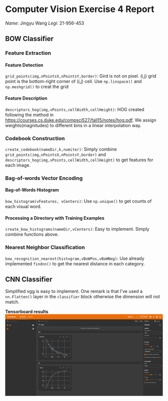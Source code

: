 # Computer Vision Exercise 4 Report
*Name*: Jingyu Wang
*Legi*: 21-956-453

## BOW Classifier

### Feature Extraction

#### Feature Detection
`grid_points(img,nPointsX,nPointsY,border)`: 
Gird is not on pixel. (i,j) grid point is the bottom-right corner of (i,j) cell. Use `np.linspace()` and `np.meshgrid()` to creat the grid

#### Feature Description
`descriptors_hog(img,vPoints,cellWidth,cellHeight)`:
HOG created following the method in https://courses.cs.duke.edu/compsci527/fall15/notes/hog.pdf. We assign weights(magnitudes) to different bins in a linear interpolation way. 

### Codebook Construction
`create_codebook(nameDir,k,numiter)`:
Simply combine `grid_points(img,nPointsX,nPointsY,border)` and `descriptors_hog(img,vPoints,cellWidth,cellHeight)` to get features for each image.

### Bag-of-words Vector Encoding
#### Bag-of-Words Histogram
`bow_histogram(vFeatures, vCenters)`:
Use `np.unique()` to get counts of each visual word.

#### Processing a Directory with Training Examples
`create_bow_histograms(nameDir,vCenters)`:
Easy to implement. Simply combine functions above.

### Nearest Neighbor Classification
`bow_recognition_nearest(histogram,vBoWPos,vBoWNeg)`:
Use already implemented `findnn()` to get the nearest distance in each category.

## CNN Classifier

Simplified vgg is easy to implement. One remark is that I've used a `nn.Flatten()` layer in the `classifier` block otherwise the dimension will not match.


**Tensorboard results**
![](tensorboard_results.png)